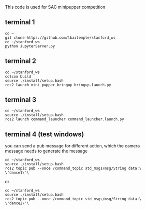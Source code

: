 This code is used for SAC minipupper competition


## terminal 1
```
cd ~
git clone https://github.com/lbaitemple/stanford_ws
cd ~/stanford_ws
python JupyterServer.py
```

## terminal 2
```
cd ~/stanford_ws
colcon build
source ./install/setup.bash
ros2 launch mini_pupper_bringup bringup.launch.py
```

## terminal 3
```
cd ~/stanford_ws
source ./install/setup.bash 
ros2 launch command_launcher command_launcher.launch.py
```

## terminal 4 (test windows)
you can send a pub message for different action, which the camera message needs to generate 
the message
```
cd ~/stanford_ws
source ./install/setup.bash 
ros2 topic pub --once /command_topic std_msgs/msg/String data:\ \'dance1\'\ 
```

or 

```
cd ~/stanford_ws
source ./install/setup.bash 
ros2 topic pub --once /command_topic std_msgs/msg/String data:\ \'dance2\'\ 
```

